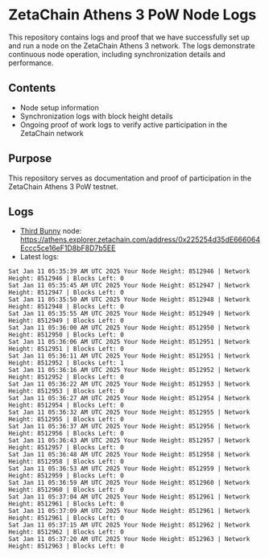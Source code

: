 # ZetaChain Athens 3 PoW Node Logs
This repository contains logs and proof that we have successfully set up and run a node on the ZetaChain Athens 3 network. The logs demonstrate continuous node operation, including synchronization details and performance.

## Contents
- Node setup information
- Synchronization logs with block height details
- Ongoing proof of work logs to verify active participation in the ZetaChain network

## Purpose
This repository serves as documentation and proof of participation in the ZetaChain Athens 3 PoW testnet.

## Logs

- [Third Bunny](https://thirdbunny.xyz/) node: https://athens.explorer.zetachain.com/address/0x225254d35dE666064Eccc5ce16eF1D8bF8D7b5EE
- Latest logs:
```
Sat Jan 11 05:35:39 AM UTC 2025 Your Node Height: 8512946 | Network Height: 8512946 | Blocks Left: 0
Sat Jan 11 05:35:45 AM UTC 2025 Your Node Height: 8512947 | Network Height: 8512947 | Blocks Left: 0
Sat Jan 11 05:35:50 AM UTC 2025 Your Node Height: 8512948 | Network Height: 8512948 | Blocks Left: 0
Sat Jan 11 05:35:55 AM UTC 2025 Your Node Height: 8512949 | Network Height: 8512949 | Blocks Left: 0
Sat Jan 11 05:36:00 AM UTC 2025 Your Node Height: 8512950 | Network Height: 8512950 | Blocks Left: 0
Sat Jan 11 05:36:06 AM UTC 2025 Your Node Height: 8512951 | Network Height: 8512951 | Blocks Left: 0
Sat Jan 11 05:36:11 AM UTC 2025 Your Node Height: 8512951 | Network Height: 8512952 | Blocks Left: 1
Sat Jan 11 05:36:16 AM UTC 2025 Your Node Height: 8512952 | Network Height: 8512952 | Blocks Left: 0
Sat Jan 11 05:36:22 AM UTC 2025 Your Node Height: 8512953 | Network Height: 8512953 | Blocks Left: 0
Sat Jan 11 05:36:27 AM UTC 2025 Your Node Height: 8512954 | Network Height: 8512954 | Blocks Left: 0
Sat Jan 11 05:36:32 AM UTC 2025 Your Node Height: 8512955 | Network Height: 8512955 | Blocks Left: 0
Sat Jan 11 05:36:37 AM UTC 2025 Your Node Height: 8512956 | Network Height: 8512956 | Blocks Left: 0
Sat Jan 11 05:36:43 AM UTC 2025 Your Node Height: 8512957 | Network Height: 8512957 | Blocks Left: 0
Sat Jan 11 05:36:48 AM UTC 2025 Your Node Height: 8512958 | Network Height: 8512958 | Blocks Left: 0
Sat Jan 11 05:36:53 AM UTC 2025 Your Node Height: 8512959 | Network Height: 8512959 | Blocks Left: 0
Sat Jan 11 05:36:59 AM UTC 2025 Your Node Height: 8512960 | Network Height: 8512960 | Blocks Left: 0
Sat Jan 11 05:37:04 AM UTC 2025 Your Node Height: 8512961 | Network Height: 8512961 | Blocks Left: 0
Sat Jan 11 05:37:09 AM UTC 2025 Your Node Height: 8512961 | Network Height: 8512961 | Blocks Left: 0
Sat Jan 11 05:37:15 AM UTC 2025 Your Node Height: 8512962 | Network Height: 8512962 | Blocks Left: 0
Sat Jan 11 05:37:20 AM UTC 2025 Your Node Height: 8512963 | Network Height: 8512963 | Blocks Left: 0
```
